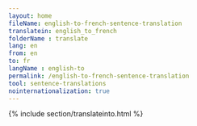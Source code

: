 ```yaml
---
layout: home
fileName: english-to-french-sentence-translation
translatein: english_to_french
folderName : translate
lang: en
from: en
to: fr
langName : english-to
permalink: /english-to-french-sentence-translation
tool: sentence-translations
nointernationalization: true
---
```

{% include section/translateinto.html %}
